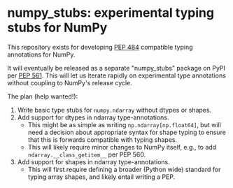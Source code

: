 # numpy_stubs: experimental typing stubs for NumPy

This repository exists for developing [PEP 484](https://www.python.org/dev/peps/pep-0484/)
compatible typing annotations for NumPy.

It will eventually be released as a separate "numpy_stubs" package on PyPI per
[PEP 561](https://www.python.org/dev/peps/pep-0561/). This will let us iterate
rapidly on experimental type annotations without coupling to NumPy's release
cycle.

The plan (help wanted!):

1. Write basic type stubs for `numpy.ndarray` without dtypes or shapes.
2. Add support for dtypes in ndarray type-annotations.
   - This might be as simple as writing `np.ndarray[np.float64]`, but will need a
     decision about appropriate syntax for shape typing to ensure that this is
     forwards compatible with typing shapes.
   - This will likely require minor changes to NumPy itself, e.g., to add
     `ndarray.__class_getitem__` per PEP 560.
3. Add support for shapes in ndarray type-annotations.
   - This will first require defining a broader (Python wide) standard for
     typing array shapes, and likely entail writing a PEP.
